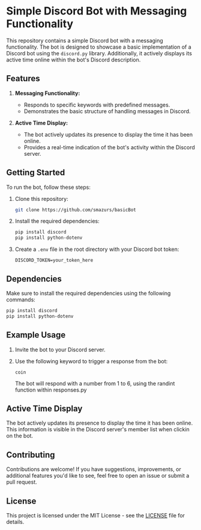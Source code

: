 # Simple Discord Bot with Messaging Functionality

This repository contains a simple Discord bot with a messaging functionality. The bot is designed to showcase a basic implementation of a Discord bot using the `discord.py` library. Additionally, it actively displays its active time online within the bot's Discord description.

## Features

1. **Messaging Functionality:**
   - Responds to specific keywords with predefined messages.
   - Demonstrates the basic structure of handling messages in Discord.

2. **Active Time Display:**
   - The bot actively updates its presence to display the time it has been online.
   - Provides a real-time indication of the bot's activity within the Discord server.

## Getting Started

To run the bot, follow these steps:

1. Clone this repository:

   ```bash
   git clone https://github.com/smazurs/basicBot
   ```

2. Install the required dependencies:

   ```bash
   pip install discord
   pip install python-dotenv
   ```

3. Create a `.env` file in the root directory with your Discord bot token:

   ```env
   DISCORD_TOKEN=your_token_here
   ```

## Dependencies

Make sure to install the required dependencies using the following commands:

```bash
pip install discord
pip install python-dotenv
```

## Example Usage

1. Invite the bot to your Discord server.

2. Use the following keyword to trigger a response from the bot:

   ```plaintext
   coin
   ```

   The bot will respond with a number from 1 to 6, using the randint function within responses.py

## Active Time Display

The bot actively updates its presence to display the time it has been online. This information is visible in the Discord server's member list when clickin on the bot.

## Contributing

Contributions are welcome! If you have suggestions, improvements, or additional features you'd like to see, feel free to open an issue or submit a pull request.

## License

This project is licensed under the MIT License - see the [LICENSE](LICENSE) file for details.
